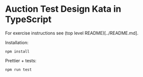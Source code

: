 Auction Test Design Kata in TypeScript
==================================

For exercise instructions see (top level README)[../README.md].

Installation:

```
npm install
```

Prettier + tests:

```
npm run test
```
